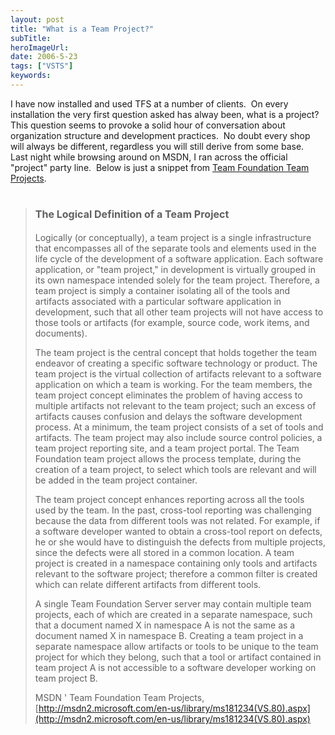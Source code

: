```yaml
---
layout: post 
title: "What is a Team Project?"
subTitle: 
heroImageUrl: 
date: 2006-5-23
tags: ["VSTS"]
keywords: 
---
```


I have now installed and used TFS at a number of clients.&nbsp; On every installation the very first question asked has alway been, what is a project?&nbsp; This question seems to provoke a solid hour of conversation about organization structure and development practices.&nbsp; No doubt every shop will always be different, regardless you will still derive from some base.&nbsp; Last night while browsing around on MSDN, I ran across the official "project" party line.&nbsp; Below is just a snippet from [Team Foundation Team Projects](http://msdn2.microsoft.com/en-us/library/ms181234(VS.80).aspx).

> # <FONT size=3>The Logical Definition of a Team Project</FONT>
> 
> Logically (or conceptually), a team project is a single infrastructure that encompasses all of the separate tools and elements used in the life cycle of the development of a software application. Each software application, or "team project," in development is virtually grouped in its own namespace intended solely for the team project. Therefore, a team project is simply a container isolating all of the tools and artifacts associated with a particular software application in development, such that all other team projects will not have access to those tools or artifacts (for example, source code, work items, and documents). 
> 
> The team project is the central concept that holds together the team endeavor of creating a specific software technology or product. The team project is the virtual collection of artifacts relevant to a software application on which a team is working. For the team members, the team project concept eliminates the problem of having access to multiple artifacts not relevant to the team project; such an excess of artifacts causes confusion and delays the software development process. At a minimum, the team project consists of a set of tools and artifacts. The team project may also include source control policies, a team project reporting site, and a team project portal. The Team Foundation team project allows the process template, during the creation of a team project, to select which tools are relevant and will be added in the team project container. 
> 
> The team project concept enhances reporting across all the tools used by the team. In the past, cross-tool reporting was challenging because the data from different tools was not related. For example, if a software developer wanted to obtain a cross-tool report on defects, he or she would have to distinguish the defects from multiple projects, since the defects were all stored in a common location. A team project is created in a namespace containing only tools and artifacts relevant to the software project; therefore a common filter is created which can relate different artifacts from different tools. 
> 
> A single Team Foundation Server server may contain multiple team projects, each of which are created in a separate namespace, such that a document named X in namespace A is not the same as a document named X in namespace B. Creating a team project in a separate namespace allow artifacts or tools to be unique to the team project for which they belong, such that a tool or artifact contained in team project A is not accessible to a software developer working on team project B.
> 
> MSDN ' Team Foundation Team Projects, [http://msdn2.microsoft.com/en-us/library/ms181234(VS.80).aspx](http://msdn2.microsoft.com/en-us/library/ms181234(VS.80).aspx)